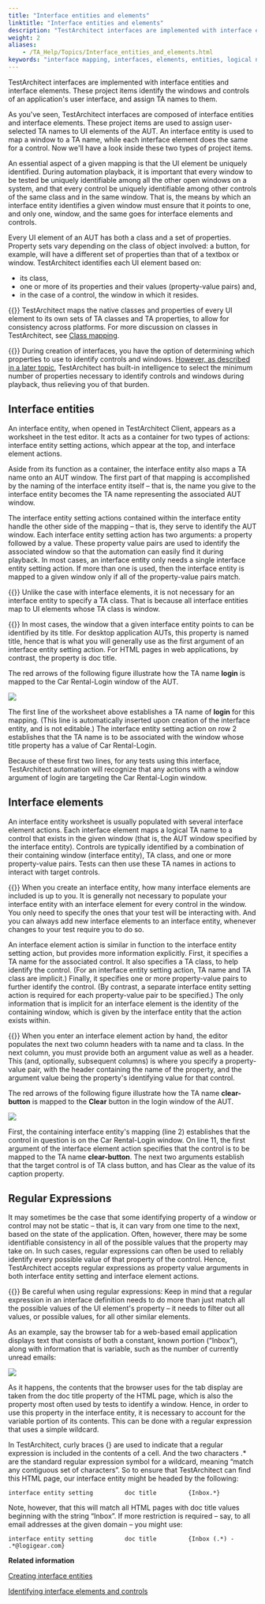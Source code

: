 ```yaml
--- 
title: "Interface entities and elements"
linktitle: "Interface entities and elements"
description: "TestArchitect interfaces are implemented with interface entities and interface elements. These project items identify the windows and controls of an application's user interface, and assign TA names to them."
weight: 2
aliases: 
    - /TA_Help/Topics/Interface_entities_and_elements.html
keywords: "interface mapping, interfaces, elements, entities, logical names, property-value pair, UI element, identifying, built-in actions, interface entity setting, interface element, interface entity setting (action), interface element (action), regular expressions, interface entities, mapped to GUI window, interface elements, mapped to GUI controls, mappings, to GUI controls, windows"
---
```


TestArchitect interfaces are implemented with interface entities and interface elements. These project items identify the windows and controls of an application's user interface, and assign TA names to them.



As you've seen, TestArchitect interfaces are composed of interface entities and interface elements. These project items are used to assign user-selected TA names to UI elements of the AUT. An interface entity is used to map a window to a TA name, while each interface element does the same for a control. Now we'll have a look inside these two types of project items.

An essential aspect of a given mapping is that the UI element be uniquely identified. During automation playback, it is important that every window to be tested be uniquely identifiable among all the other open windows on a system, and that every control be uniquely identifiable among other controls of the same class and in the same window. That is, the means by which an interface entity identifies a given window must ensure that it points to one, and only one, window, and the same goes for interface elements and controls.

Every UI element of an AUT has both a class and a set of properties. Property sets vary depending on the class of object involved: a button, for example, will have a different set of properties than that of a textbox or window. TestArchitect identifies each UI element based on:

-   its class,
-   one or more of its properties and their values \(property-value pairs\) and,
-   in the case of a control, the window in which it resides.

{{<note>}} TestArchitect maps the native classes and properties of every UI element to its own sets of TA classes and TA properties, to allow for consistency across platforms. For more discussion on classes in TestArchitect, see [Class mapping](/user-guide/interface-definitions/class-mapping/).

{{<note>}} During creation of interfaces, you have the option of determining which properties to use to identify controls and windows. [However, as described in a later topic](/testarchitect-tutorial/part-2-becoming-a-testarchitect-power-user/lesson-3-working-with-interface-definitions/interface-viewer), TestArchitect has built-in intelligence to select the minimum number of properties necessary to identify controls and windows during playback, thus relieving you of that burden.

## Interface entities

An interface entity, when opened in TestArchitect Client, appears as a worksheet in the test editor. It acts as a container for two types of actions: interface entity setting actions, which appear at the top, and interface element actions.

Aside from its function as a container, the interface entity also maps a TA name onto an AUT window. The first part of that mapping is accomplished by the naming of the interface entity itself – that is, the name you give to the interface entity becomes the TA name representing the associated AUT window.

The interface entity setting actions contained within the interface entity handle the other side of the mapping – that is, they serve to identify the AUT window. Each interface entity setting action has two arguments: a property followed by a value. These property value pairs are used to identify the associated window so that the automation can easily find it during playback. In most cases, an interface entity only needs a single interface entity setting action. If more than one is used, then the interface entity is mapped to a given window only if all of the property-value pairs match.

{{<note>}} Unlike the case with interface elements, it is not necessary for an interface entity to specify a TA class. That is because all interface entities map to UI elements whose TA class is window.

{{<note>}} In most cases, the window that a given interface entity points to can be identified by its title. For desktop application AUTs, this property is named title, hence that is what you will generally use as the first argument of an interface entity setting action. For HTML pages in web applications, by contrast, the property is doc title.

The red arrows of the following figure illustrate how the TA name **login** is mapped to the Car Rental-Login window of the AUT.

![](/images/TA_Help/Images/ug_map_interface_entity.png)

The first line of the worksheet above establishes a TA name of **login** for this mapping. \(This line is automatically inserted upon creation of the interface entity, and is not editable.\) The interface entity setting action on row 2 establishes that the TA name is to be associated with the window whose title property has a value of Car Rental-Login.

Because of these first two lines, for any tests using this interface, TestArchitect automation will recognize that any actions with a window argument of login are targeting the Car Rental-Login window.

## Interface elements

An interface entity worksheet is usually populated with several interface element actions. Each interface element maps a logical TA name to a control that exists in the given window \(that is, the AUT window specified by the interface entity\). Controls are typically identified by a combination of their containing window \(interface entity\), TA class, and one or more property-value pairs. Tests can then use these TA names in actions to interact with target controls.

{{<note>}} When you create an interface entity, how many interface elements are included is up to you. It is generally not necessary to populate your interface entity with an interface element for every control in the window. You only need to specify the ones that your test will be interacting with. And you can always add new interface elements to an interface entity, whenever changes to your test require you to do so.

An interface element action is similar in function to the interface entity setting action, but provides more information explicitly. First, it specifies a TA name for the associated control. It also specifies a TA class, to help identify the control. \(For an interface entity setting action, TA name and TA class are implicit.\) Finally, it specifies one or more property-value pairs to further identify the control. \(By contrast, a separate interface entity setting action is required for each property-value pair to be specified.\) The only information that is implicit for an interface element is the identity of the containing window, which is given by the interface entity that the action exists within.

{{<note>}} When you enter an interface element action by hand, the editor populates the next two column headers with ta name and ta class. In the next column, you must provide both an argument value as well as a header. This \(and, optionally, subsequent columns\) is where you specify a property-value pair, with the header containing the name of the property, and the argument value being the property's identifying value for that control.

The red arrows of the following figure illustrate how the TA name **clear-button** is mapped to the **Clear** button in the login window of the AUT.

![](/images/TA_Help/Images/ug_map_interface_element.png)

First, the containing interface entity's mapping \(line 2\) establishes that the control in question is on the Car Rental-Login window. On line 11, the first argument of the interface element action specifies that the control is to be mapped to the TA name **clear-button**. The next two arguments establish that the target control is of TA class button, and has Clear as the value of its caption property.

## Regular Expressions

It may sometimes be the case that some identifying property of a window or control may not be static – that is, it can vary from one time to the next, based on the state of the application. Often, however, there may be some identifiable consistency in all of the possible values that the property may take on. In such cases, regular expressions can often be used to reliably identify every possible value of that property of the control. Hence, TestArchitect accepts regular expressions as property value arguments in both interface entity setting and interface element actions.

{{<note>}} Be careful when using regular expressions: Keep in mind that a regular expression in an interface definition needs to do more than just match all the possible values of the UI element's property – it needs to filter out all values, or possible values, for all other similar elements.

As an example, say the browser tab for a web-based email application displays text that consists of both a constant, known portion \(“Inbox”\), along with information that is variable, such as the number of currently unread emails:

![](/images/TA_Help/Images/interface_entity_regexp01.png)

As it happens, the contents that the browser uses for the tab display are taken from the doc title property of the HTML page, which is also the property most often used by tests to identify a window. Hence, in order to use this property in the interface entity, it is necessary to account for the variable portion of its contents. This can be done with a regular expression that uses a simple wildcard.

In TestArchitect, curly braces \{\} are used to indicate that a regular expression is included in the contents of a cell. And the two characters .\* are the standard regular expression symbol for a wildcard, meaning “match any contiguous set of characters”. So to ensure that TestArchitect can find this HTML page, our interface entity might be headed by the following:

```
interface entity setting         doc title         {Inbox.*}
```

Note, however, that this will match all HTML pages with doc title values beginning with the string “Inbox”. If more restriction is required – say, to all email addresses at the given domain – you might use:

```
interface entity setting         doc title         {Inbox (.*) - .*@logigear.com}
```




**Related information**  


[Creating interface entities](/user-guide/interface-definitions/creating-interface-entities)

[Identifying interface elements and controls](/user-guide/interface-definitions/the-interface-viewer/identifying-interface-elements-and-controls/)

